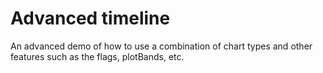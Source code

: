 # Advanced timeline

An advanced demo of how to use a combination of chart types and other features such as the flags, plotBands, etc.
